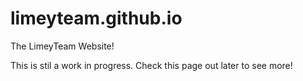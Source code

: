 # limeyteam.github.io
The LimeyTeam Website!

This is stil a work in progress. Check this page out later to see more!

